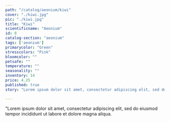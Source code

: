 ```yaml
---
path: "/catalog/aeonium/kiwi"
cover: "./kiwi.jpg"
pic: "./kiwi.jpg"
title: "Kiwi"
scientificname: "Aeonium"
id: 8
catalog-section: "aeonium"
tags: ['aeonium']
primarycolor: "Green"
stresscolors: "Pink"
bloomcolor: ""
petsafe: ""
temperature: ""
seasonality: ""
inventory: 14
price: 4.25
published: true
story: "Lorem ipsum dolor sit amet, consectetur adipiscing elit, sed do eiusmod tempor incididunt ut labore et dolore magna aliqua. Ut enim ad minim veniam, quis nostrud exercitation ullamco laboris nisi ut aliquip ex ea commodo consequat. Duis aute irure dolor in reprehenderit in voluptate velit esse cillum dolore eu fugiat nulla pariatur. Excepteur sint occaecat cupidatat non proident, sunt in culpa qui officia deserunt mollit anim id est laborum."

---
```

"Lorem ipsum dolor sit amet, consectetur adipiscing elit, sed do eiusmod tempor incididunt ut labore et dolore magna aliqua. 